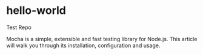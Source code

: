 # hello-world
Test Repo

Mocha is a simple, extensible and fast testing library for Node.js. This article will walk you through its installation, configuration and usage.
